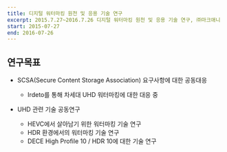 ```yaml
---
title: 디지털 워터마킹 원천 및 응용 기술 연구
excerpt: 2015.7.27~2016.7.26 디지털 워터마킹 원천 및 응용 기술 연구, ㈜마크애니
start: 2015-07-27
end: 2016-07-26
---
```


## 연구목표

- SCSA(Secure Content Storage Association) 요구사항에 대한 공동대응

    * Irdeto를 통해 차세대 UHD 워터마킹에 대한 대응 중

- UHD 관련 기술 공동연구

    * HEVC에서 살아남기 위한 워터마킹 기술 연구
    * HDR 환경에서의 워터마킹 기술 연구
    * DECE High Profile 10 / HDR 10에 대한 기술 연구

